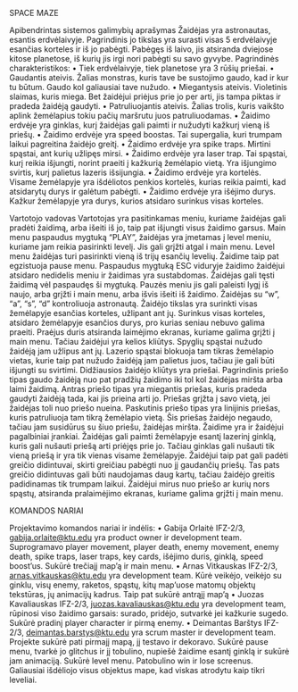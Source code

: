  
SPACE MAZE

Apibendrintas sistemos galimybių aprašymas
Žaidėjas yra astronautas, esantis erdvėlaivyje. Pagrindinis jo tikslas yra surasti visas 5 erdvėlaivyje esančias korteles ir iš jo pabėgti. Pabėgęs iš laivo, jis atsiranda dviejose kitose planetose, iš kurių jis irgi nori pabėgti su savo gyvybe.
Pagrindinės charakteristikos:
•	Tiek erdvėlaivyje, tiek planetose yra 3 rūšių priešai.
•	Gaudantis ateivis. Žalias monstras, kuris tave be sustojimo gaudo, kad ir kur tu būtum. Gaudo kol galiausiai tave nužudo.
•	Miegantysis ateivis. Violetinis slaimas, kuris miega. Bet žaidėjui priėjus prie jo per arti, jis tampa piktas ir pradeda žaidėją gaudyti.
•	Patruliuojantis ateivis. Žalias trolis, kuris vaikšto aplink žemėlapius tokiu pačių maršrutu juos patruliuodamas.
•	Žaidimo erdvėje yra ginklas, kurį žaidėjas gali paimti ir nužudyti kažkurį vieną iš priešų.
•	Žaidimo erdvėje yra speed boostas. Tai supergalia, kuri trumpam laikui pagreitina žaidėjo greitį.
•	Žaidimo erdvėje yra spike traps. Mirtini spąstai, ant kurių užlipęs mirsi.
•	Žaidimo erdvėje yra laser trap. Tai spąstai, kurį reikia išjungti, norint praeiti į kažkurią žemėlapio vietą. Yra išjungimo svirtis, kurį palietus lazeris išsijungia.
•	Žaidimo erdvėje yra kortelės. Visame žemėlapyje yra išdėliotos penkios kortelės, kurias reikia paimti, kad atsidarytų durys ir galėtum pabėgti.
•	Žaidimo erdvėje yra išėjimo durys. Kažkur žemėlapyje yra durys, kurios atsidaro surinkus visas korteles.

Vartotojo vadovas
Vartotojas yra pasitinkamas meniu, kuriame žaidėjas gali pradėti žaidimą, arba išeiti iš jo, taip pat išjungti visus žaidimo garsus.
Main menu paspaudus mygtuką “PLAY”, žaidėjas yra įmetamas į level meniu, kuriame jam reikia pasirinkti levelį. Jis gali grįžti atgal i main menu.
Level menu žaidėjas turi pasirinkti vieną iš trijų esančių levelių. 
Žaidime taip pat egzistuoja pause menu. Paspaudus mygtuką ESC viduryje žaidimo žaidėjui atsidaro nedidelis meniu ir žaidimas yra sustabdomas. Žaidėjas gali tęsti žaidimą vėl paspaudęs ši mygtuką. Pauzės meniu jis gali paleisti lygį iš naujo, arba grįžti i main menu, arba išvis išeiti iš žaidimo.
Žaidėjas su “w”, “a”, “s”, “d” kontroliuoja astronautą.
Žaidėjo tikslas yra surinkti visas žemėlapyje esančias korteles, užlipant ant jų.
Surinkus visas korteles, atsidaro žemėlapyje esančios durys, pro kurias seniau nebuvo galima praeiti.
Praėjus duris atsiranda laimėjimo ekranas, kuriame galima grįžti į main menu.
Tačiau žaidėjui yra kelios kliūtys. Spyglių spąstai nužudo žaidėją jam užlipus ant jų.
Lazerio spąstai blokuoja tam tikras žemėlapio vietas, kurie taip pat nužudo žaidėją jam palietus juos, tačiau jie gali būti išjungti su svirtimi.
Didžiausios žaidėjo kliūtys yra priešai. Pagrindinis priešo tipas gaudo žaidėją nuo pat pradžių žaidimo iki tol kol žaidėjas miršta arba laimi žaidimą.
Antras priešo tipas yra miegantis priešas, kuris pradeda gaudyti žaidėją tada, kai jis prieina arti jo. Priešas grįžta į savo vietą, jei žaidėjas toli nuo priešo nueina.
Paskutinis priešo tipas yra linijinis priešas, kuris patruliuoja tam tikrą žemėlapio vietą. Šis priešas žaidėjo negaudo, tačiau jam susidūrus su šiuo priešu, žaidėjas miršta.
Žaidime yra ir žaidėjui pagalbiniai įrankiai. Žaidėjas gali paimti žemėlapyje esantį lazerinį ginklą, kuris gali nušauti priešą arti priėjęs prie jo. Tačiau ginklas gali nušauti tik vieną priešą ir yra tik vienas visame žemėlapyje.
Žaidėjui taip pat gali padėti greičio didintuvai, skirti greičiau pabėgti nuo jį gaudančių priešų. Tas pats greičio didintuvas gali būti naudojamas daug kartų, tačiau žaidėjo greitis padidinamas tik trumpam laikui.
Žaidėjui mirus nuo priešo ar kurių nors spąstų, atsiranda pralaimėjimo ekranas, kuriame galima grįžti į main menu.

KOMANDOS NARIAI

Projektavimo komandos nariai ir indėlis:
•	Gabija Orlaitė IFZ-2/3, gabija.orlaite@ktu.edu yra product owner ir development team. Suprogramavo player movement, player death, enemy movement, enemy death, spike traps, laser traps, key cards, išėjimo duris, ginklą, speed boost’us. Sukūrė trečiajį map’ą ir main menu.
•	Arnas Vitkauskas IFZ-2/3, arnas.vitkauskas@ktu.edu yra development team. Kūrė veikėjo, veikėjo su ginklu, visų enemy, raketos, spąstų, kitų map’uose matomų objektų tekstūras, jų animacijų kadrus. Taip pat sukūrė antrąjį map’ą
•	Juozas Kavaliauskas IFZ-2/3, juozas.kavaliauskas@ktu.edu yra development team, rūpinosi viso žaidimo garsais: surado, pridėjo, sutvarkė jei kažkurie sugedo. Sukūrė pradinį player character ir pirmą enemy.
•	Deimantas Barštys IFZ-2/3, deimantas.barstys@ktu.edu yra scrum master ir development team. Projekte sukūrė pati pirmajį mapą, jį testavo ir dekoravo. Sukūrė pause menu, tvarkė jo glitchus ir jį tobulino, nupiešė žaidime esantį ginklą ir sukūrė jam animaciją. Sukūrė level menu. Patobulino win ir lose screenus. Galiausiai išdėliojo visus objektus mape, kad viskas atrodytu kaip tikri leveliai.
